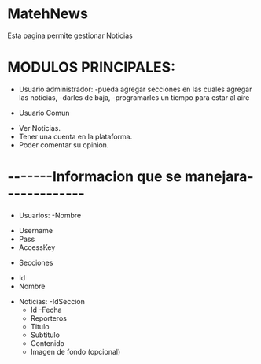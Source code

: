 # MatehNews
Esta pagina permite gestionar Noticias

# MODULOS PRINCIPALES:

* Usuario administrador: 
-pueda agregar secciones en las cuales agregar las noticias,
-darles de baja, 
-programarles un tiempo para estar al aire

* Usuario Comun
- Ver Noticias.
- Tener una cuenta en la plataforma.
- Poder comentar su opinion.

# -------Informacion que se manejara-------------

*  Usuarios:
-Nombre
- Username
- Pass
- AccessKey

* Secciones
 - Id
 - Nombre
 
* Noticias: 
  -IdSeccion
  - Id
  -Fecha 
  - Reporteros
  - Titulo
  - Subtitulo
  - Contenido
  - Imagen de fondo (opcional)
